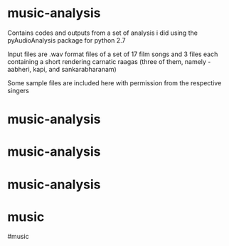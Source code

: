 # music-analysis

Contains codes and outputs from a set of analysis i did using the pyAudioAnalysis package for python 2.7

Input files are .wav format files of a set of 17 film songs and 3 files each containing a short rendering carnatic raagas (three of them, namely - aabheri, kapi, and sankarabharanam)

Some sample files are included here with permission from the respective singers
# music-analysis
# music-analysis
# music-analysis
# music
#music
